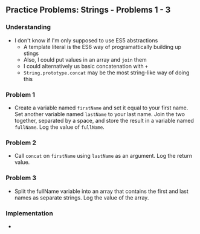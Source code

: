## Practice Problems: Strings - Problems 1 - 3

### Understanding
- I don't know if I'm only supposed to use ES5 abstractions
  + A template literal is the ES6 way of programattically building up stings
  + Also, I could put values in an array and `join` them
  + I could alternatively us basic concatenation with `+`
  + `String.prototype.concat` may be the most string-like way of doing this

### Problem 1
- Create a variable named `firstName` and set it equal to your first name. Set another variable named `lastName` to your last name. Join the two together, separated by a space, and store the result in a variable named `fullName`. Log the value of `fullName`.

### Problem 2
- Call `concat` on `firstName` using `lastName` as an argument. Log the return value.

### Problem 3
- Split the fullName variable into an array that contains the first and last names as separate strings. Log the value of the array.

### Implementation
- 